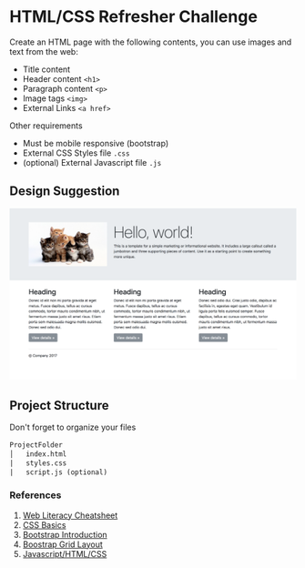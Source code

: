 # HTML/CSS Refresher Challenge  

Create an HTML page with the following contents, you can use images and text from the web:

* Title content 
* Header content `<h1>`
* Paragraph content `<p>`
* Image tags `<img>`
* External Links `<a href>`

Other requirements  

* Must be mobile responsive (bootstrap) 
* External CSS Styles file `.css`
* (optional) External Javascript file `.js`

## Design Suggestion  

<img src="images/template.png" alt="How does CSS actually work? by Mozilla"/>

## Project Structure 

Don't forget to organize your files 

```
ProjectFolder
│   index.html
|   styles.css   
|   script.js (optional)
```


### References 
1. [Web Literacy Cheatsheet](https://github.com/youthradio/Youth-Radio-Web-Literacy/blob/master/Web-Literacy-Cheatsheet.md)
2. [CSS Basics](https://github.com/youthradio/Youth-Radio-Web-Literacy/blob/master/css-basics.md)
3. [Bootstrap Introduction](https://getbootstrap.com/docs/4.0/getting-started/introduction/)
4. [Boostrap Grid Layout](https://getbootstrap.com/docs/4.0/layout/grid/)
5. [Javascript/HTML/CSS ](https://github.com/youthradio/Youth-Radio-Web-Literacy/blob/master/javascript-html-and-css-basics.md)
